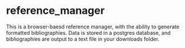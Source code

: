 # reference_manager

This is a browser-baesd reference manager, with the ability to generate formatted bibliographies. Data is stored in a postgres database, and bibliographies are output to a text file in your downloads folder.